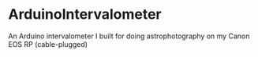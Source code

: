 # ArduinoIntervalometer
An Arduino intervalometer I built for doing astrophotography on my Canon EOS RP (cable-plugged)
